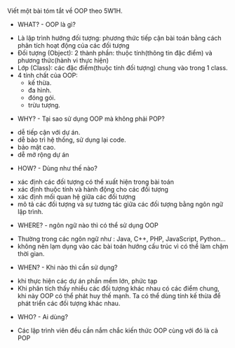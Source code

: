 Viết một bài tóm tắt về OOP theo 5W1H. 

- WHAT? - OOP là gì?
+ Là lập trình hướng đối tượng: phương thức tiếp cận bài toán bằng cách phân tích hoạt động của các đối tượng 
+ Đối tượng (Object): 2 thành phần: thuộc tính(thông tin đặc điểm) và phương thức(hành vi thực hiện)
+ Lớp (Class): các đặc điểm(thuộc tính đối tượng) chung vào trong 1 class.
+ 4 tính chất của OOP: 
	+ kế thừa.
	+ đa hình.
	+ đóng gói.
	+ trừu tượng.

- WHY? - Tại sao sử dụng OOP mà không phải POP?
+ dễ tiếp cận với dự án.
+ dễ bảo trì hệ thống,  sử dụng lại code.
+ bảo mật cao.
+ dễ mở rộng dự án

- HOW? - Dùng như thế nào?
+ xác định các đối tượng có thể xuất hiện trong bài toán
+ xác định thuộc tính và hành động cho các đối tượng
+ xác định mối quan hệ giữa các đối tượng
+ mô tả các đối tượng và sự tương tác giữa các đối tượng bằng ngôn ngữ lập trình.

- WHERE? - ngôn ngữ nào thì có thể sử dụng OOP
+ Thường trong các ngôn ngữ như : Java, C++, PHP, JavaScript, Python... 
+ không nên lạm dụng vào các bài toán hướng cấu trúc vì có thể làm chậm thời gian.

- WHEN? - Khi nào thì cần sử dụng?
+ khi thực hiện các dự án phần mềm lớn, phức tạp
+ Khi phân tích thấy nhiều các đối tượng khác nhau có các điểm chung, khi này OOP có thể phát huy thế mạnh. Ta có thể dùng tính kế thừa để phát triển các đối tượng khác nhau.


- WHO? - Ai dùng?
+ Các lập trình viên đều cần nắm chắc kiến thức OOP cùng với đó là cả POP